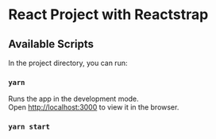 # React Project with Reactstrap

## Available Scripts

In the project directory, you can run:

### `yarn`

Runs the app in the development mode.<br>
Open [http://localhost:3000](http://localhost:3000) to view it in the browser.

### `yarn start`